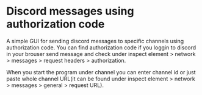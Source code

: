 # Discord messages using authorization code

A simple GUI for sending discord messages to specific channels using authorization code.
You can find authorization code if you loggin to discord in your brouser send message and check under inspect element > network > messages > request headers > authorization.

When you start the program under channel you can enter channel id or just paste whole channel URL(it can be found under inspect element > network > messages > general > request URL).

